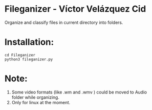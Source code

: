 # Fileganizer - Víctor Velázquez Cid
Organize and classify files in current directory into folders.

# Installation:
```
cd Fileganizer
python3 fileganizer.py
```
# Note:
1. Some video formats (like .wm and .wmv ) could be moved to Audio folder while organizing.
2. Only for linux at the moment.